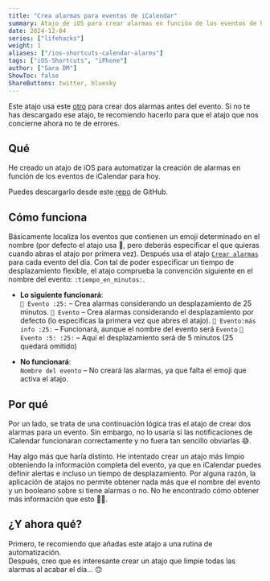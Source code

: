 ```yaml
---
title: "Crea alarmas para eventos de iCalendar"
summary: Atajo de iOS para crear alarmas en función de los eventos de hoy de iCalendar.
date: 2024-12-04
series: ["lifehacks"]
weight: 1
aliases: ["/ios-shortcuts-calendar-alarms"]
tags: ["iOS-Shortcuts", "iPhone"]
author: ["Sara DM"]
ShowToc: false
ShareButtons: twitter, bluesky
---
```


Este atajo usa este [otro](/posts/ios-shortcuts-alarms/) para crear dos alarmas antes del evento. Si no te has descargado ese atajo, te recomiendo hacerlo para que el atajo que nos concierne ahora no te de errores.

## Qué
He creado un atajo de iOS para automatizar la creación de alarmas en función de los eventos de iCalendar para hoy.

Puedes descargarlo desde este [repo](https://github.com/Kaylen7/iOS-Shortcuts/blob/main/Get%20Alarms%20For%20Today.shortcut) de GitHub.

## Cómo funciona
Básicamente localiza los eventos que contienen un emoji determinado en el nombre (por defecto el atajo usa 📆, pero deberás especificar el que quieras cuando abras el atajo por primera vez). Después usa el atajo [`Crear alarmas`](https://github.com/Kaylen7/iOS-Shortcuts/blob/main/Create%20Alarms.shortcut) para cada evento del día. Con tal de poder especificar un tiempo de desplazamiento flexible, el atajo comprueba la convención siguiente en el nombre del evento: `:tiempo_en_minutos:`.

- **Lo siguiente funcionará**:  
`📆 Evento :25:` – Crea alarmas considerando un desplazamiento de 25 minutos. 
`📆 Evento` – Crea alarmas considerando el desplazamiento por defecto (lo especificas la primera vez que abres el atajo).
`📆 Evento:más info :25:` – Funcionará, aunque el nombre del evento será `Evento` 
`📆 Evento :5: :25:` – Aquí el desplazamiento será de 5 minutos (25 quedará omitido)

- **No funcionará**:  
`Nombre del evento` – No creará las alarmas, ya que falta el emoji que activa el atajo.

## Por qué
Por un lado, se trata de una continuación lógica tras el atajo de crear dos alarmas para un evento. Sin embargo, no lo usaría si las notificaciones de iCalendar funcionaran correctamente y no fuera tan sencillo obviarlas <span class="emoji">😅</span>.  

Hay algo más que haría distinto. He intentado crear un atajo más limpio obteniendo la información completa del evento, ya que en iCalendar puedes definir alertas e incluso un tiempo de desplazamiento. Por alguna razón, la aplicación de atajos no permite obtener nada más que el nombre del evento y un booleano sobre si tiene alarmas o no. No he encontrado cómo obtener más información que esto <span class="emoji">🤷‍♀️</span>. 

## ¿Y ahora qué? 
Primero, te recomiendo que añadas este atajo a una rutina de automatización.  
Después, creo que es interesante crear un atajo que limpie todas las alarmas al acabar el día... <span class="emoji">🙃</span>
